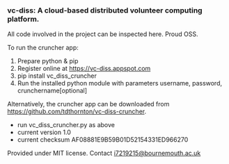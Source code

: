 ### vc-diss: A cloud-based distributed volunteer computing platform.

All code involved in the project can be inspected here. Proud OSS.


To run the cruncher app:

1. Prepare python & pip
2. Register online at https://vc-diss.appspot.com
3. pip install vc_diss_cruncher
4. Run the installed python module with parameters username, password, crunchername[optional]



Alternatively, the cruncher app can be downloaded from https://github.com/tdthornton/vc-diss-cruncher.
* run vc_diss_cruncher.py as above
* current version 1.0
* current checksum AF08881E9B59B01D52154331ED966270

Provided under MIT license.
Contact i7219215@bournemouth.ac.uk